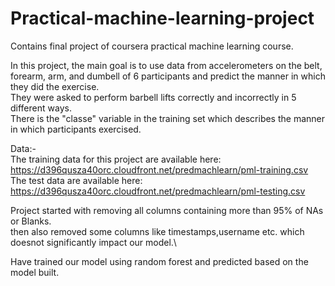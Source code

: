 # Practical-machine-learning-project
Contains final project of coursera practical machine learning course.

In this project, the main goal is to use data from accelerometers on the belt, forearm, arm, and dumbell of 6 participants and predict the manner in which they did the exercise.\
They were asked to perform barbell lifts correctly and incorrectly in 5 different ways.\
There is the "classe" variable in the training set which describes the manner in which participants exercised.

Data:- \
The training data for this project are available here:\
https://d396qusza40orc.cloudfront.net/predmachlearn/pml-training.csv \
The test data are available here:\
https://d396qusza40orc.cloudfront.net/predmachlearn/pml-testing.csv


Project started with removing all columns containing more than 95% of NAs or Blanks.\
then also removed some columns like timestamps,username etc. which doesnot significantly impact our model.\

Have trained our model using random forest and predicted based on the model built.
